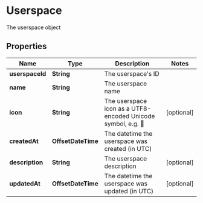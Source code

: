 

# Userspace

The userspace object

## Properties

| Name | Type | Description | Notes |
|------------ | ------------- | ------------- | -------------|
|**userspaceId** | **String** | The userspace&#39;s ID |  |
|**name** | **String** | The userspace name |  |
|**icon** | **String** | The userspace icon as a UTF8-encoded Unicode symbol, e.g. 🚀 |  [optional] |
|**createdAt** | **OffsetDateTime** | The datetime the userspace was created (in UTC) |  |
|**description** | **String** | The userspace description |  [optional] |
|**updatedAt** | **OffsetDateTime** | The datetime the userspace was updated (in UTC) |  [optional] |



